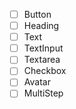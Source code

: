 - [ ] Button
- [ ] Heading
- [ ] Text
- [ ] TextInput
- [ ] Textarea
- [ ] Checkbox
- [ ] Avatar
- [ ] MultiStep